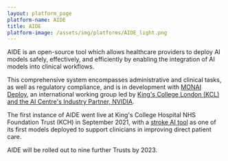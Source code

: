 ```yaml
---
layout: platform_page
platform-name: AIDE
title: AIDE
platform-image: /assets/img/platforms/AIDE_light.png
---
```


AIDE is an open-source tool which allows healthcare providers to deploy AI models safely, effectively, and efficiently by enabling the integration of AI models into clinical workflows.  

This comprehensive system encompasses administrative and clinical tasks, as well as regulatory compliance, and is in development with [MONAI Deploy](https://monai.io/), an international working group led by [King's College London (KCL) and the AI Centre's Industry Partner, NVIDIA](https://www.aicentre.co.uk/news-and-events/news/new-monai-tool-eases-development-ai-assisted-annotation-models).

The first instance of AIDE went live at King's College Hospital NHS Foundation Trust (KCH) in September 2021, with a [stroke AI tool](https://www.aicentre.co.uk/news-and-events/news/aide-go-live) as one of its first models deployed to support clinicians in improving direct patient care.

AIDE will be rolled out to nine further Trusts by 2023.

